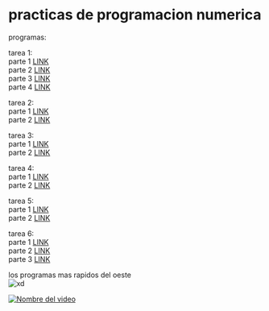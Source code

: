 # practicas de programacion numerica

programas:

tarea 1:   
parte 1 [LINK](https://github.com/yaelNanco/practicas-de-numerica/blob/main/iniciotarea1.m)  
parte 2 [LINK](https://github.com/yaelNanco/practicas-de-numerica/blob/main/multiplos_columna.m)  
parte 3 [LINK](https://github.com/yaelNanco/practicas-de-numerica/blob/main/multiplos_fila.m)   
parte 4 [LINK](https://github.com/yaelNanco/practicas-de-numerica/blob/main/lagraficacion.m)   
  
tarea 2:   
parte 1 [LINK](https://github.com/yaelNanco/practicas-de-numerica/blob/main/tarea2_1.m)    
parte 2 [LINK](https://github.com/yaelNanco/practicas-de-numerica/blob/main/tarea2_2.m)  
  
tarea 3:  
parte 1 [LINK](https://github.com/yaelNanco/practicas-de-numerica/blob/main/tarea3_1.m)  
parte 2 [LINK](https://github.com/yaelNanco/practicas-de-numerica/blob/main/tarea3_2.m)  
  
tarea 4:  
parte 1 [LINK](https://github.com/yaelNanco/practicas-de-numerica/blob/main/tarea4.m)  
parte 2 [LINK](https://github.com/yaelNanco/practicas-de-numerica/blob/main/tarea4_2.m)  
  
tarea 5:  
parte 1 [LINK](https://github.com/yaelNanco/practicas-de-numerica/blob/main/tarea5.m)  
parte 2 [LINK](https://github.com/yaelNanco/practicas-de-numerica/blob/main/tarea5.1numerica.m)  
  
tarea 6:  
parte 1 [LINK](https://github.com/yaelNanco/practicas-de-numerica/blob/main/seisuno.m)  
parte 2 [LINK](https://github.com/yaelNanco/practicas-de-numerica/blob/main/seisdos.m)  
parte 3 [LINK](https://github.com/yaelNanco/practicas-de-numerica/blob/main/seistres.m)   
    
    


        
los programas mas rapidos del oeste  
![xd](https://c.tenor.com/LkQzw7k5DV4AAAAd/tenor.gif)

[![Nombre del video](https://img.youtube.com/vi/NujWx4XkrQQ/0.jpg)](https://www.youtube.com/watch?v=dQw4w9WgXcQ)

